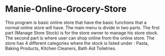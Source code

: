 # Manie-Online-Grocery-Store
This program is basic online store that have the basic functions that a normal online store will have. The main menu is divide in two parts. The first part (Manage Store Stock) is for the store owner to manage his store stock. The second part is where user can shop online from the online store. The store has 4 different categories where the stock is listed under : Pasta, Baking Products, Kitchen Cleaners, Bath Aid Toiletries. 

